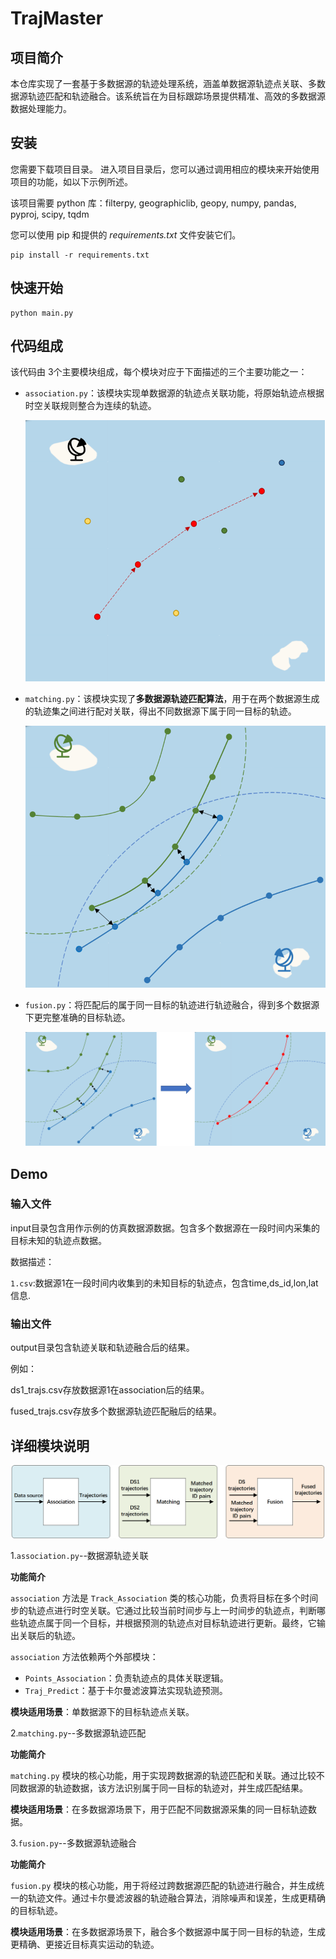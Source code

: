 # TrajMaster

## **项目简介**

本仓库实现了一套基于多数据源的轨迹处理系统，涵盖单数据源轨迹点关联、多数据源轨迹匹配和轨迹融合。该系统旨在为目标跟踪场景提供精准、高效的多数据源数据处理能力。

## 安装

您需要下载项目目录。 进入项目目录后，您可以通过调用相应的模块来开始使用项目的功能，如以下示例所述。

该项目需要 python 库：filterpy, geographiclib, geopy, numpy, pandas, pyproj, scipy, tqdm

您可以使用 pip 和提供的 *requirements.txt* 文件安装它们。

```
pip install -r requirements.txt
```

## 快速开始

```
python main.py
```

## 代码组成

该代码由 3个主要模块组成，每个模块对应于下面描述的三个主要功能之一：

- `association.py`：该模块实现单数据源的轨迹点关联功能，将原始轨迹点根据时空关联规则整合为连续的轨迹。

  ![association](images/association.png)

- `matching.py`：该模块实现了**多数据源轨迹匹配算法**，用于在两个数据源生成的轨迹集之间进行配对关联，得出不同数据源下属于同一目标的轨迹。

  ![matching](images/matching.png)

- `fusion.py`：将匹配后的属于同一目标的轨迹进行轨迹融合，得到多个数据源下更完整准确的目标轨迹。

  ![fusion](images/fusion.png)

## Demo
### 输入文件

input目录包含用作示例的仿真数据源数据。包含多个数据源在一段时间内采集的目标未知的轨迹点数据。

数据描述：

`1.csv`:数据源1在一段时间内收集到的未知目标的轨迹点，包含time,ds_id,lon,lat信息.

### 输出文件

output目录包含轨迹关联和轨迹融合后的结果。

例如：

ds1_trajs.csv存放数据源1在association后的结果。

fused_trajs.csv存放多个数据源轨迹匹配融后的结果。

## 详细模块说明
  ![image-4](images/image-4.png)

1.`association.py`--数据源轨迹关联

**功能简介**

`association` 方法是 `Track_Association` 类的核心功能，负责将目标在多个时间步的轨迹点进行时空关联。它通过比较当前时间步与上一时间步的轨迹点，判断哪些轨迹点属于同一个目标，并根据预测的轨迹点对目标轨迹进行更新。最终，它输出关联后的轨迹。

`association` 方法依赖两个外部模块：

- `Points_Association`：负责轨迹点的具体关联逻辑。
- `Traj_Predict`：基于卡尔曼滤波算法实现轨迹预测。

**模块适用场景**：单数据源下的目标轨迹点关联。

2.`matching.py`--多数据源轨迹匹配

**功能简介**

`matching.py` 模块的核心功能，用于实现跨数据源的轨迹匹配和关联。通过比较不同数据源的轨迹数据，该方法识别属于同一目标的轨迹对，并生成匹配结果。

**模块适用场景**：在多数据源场景下，用于匹配不同数据源采集的同一目标轨迹数据。

3.`fusion.py`--多数据源轨迹融合

**功能简介**

`fusion.py` 模块的核心功能，用于将经过跨数据源匹配的轨迹进行融合，并生成统一的轨迹文件。通过卡尔曼滤波器的轨迹融合算法，消除噪声和误差，生成更精确的目标轨迹。

**模块适用场景**：在多数据源场景下，融合多个数据源中属于同一目标的轨迹，生成更精确、更接近目标真实运动的轨迹。




